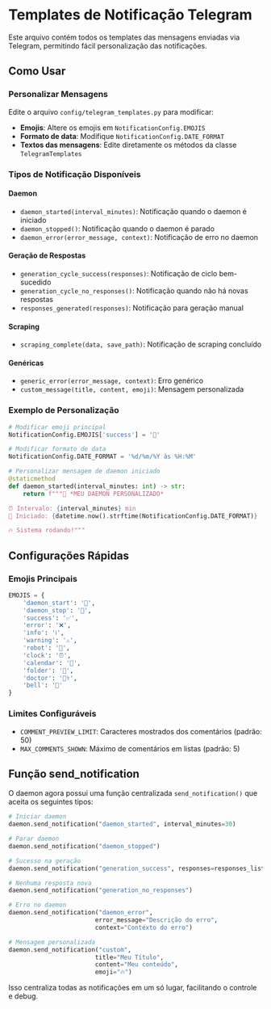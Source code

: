 # Templates de Notificação Telegram

Este arquivo contém todos os templates das mensagens enviadas via Telegram, permitindo fácil personalização das notificações.

## Como Usar

### Personalizar Mensagens

Edite o arquivo `config/telegram_templates.py` para modificar:

- **Emojis**: Altere os emojis em `NotificationConfig.EMOJIS`
- **Formato de data**: Modifique `NotificationConfig.DATE_FORMAT`
- **Textos das mensagens**: Edite diretamente os métodos da classe `TelegramTemplates`

### Tipos de Notificação Disponíveis

#### Daemon

- `daemon_started(interval_minutes)`: Notificação quando o daemon é iniciado
- `daemon_stopped()`: Notificação quando o daemon é parado
- `daemon_error(error_message, context)`: Notificação de erro no daemon

#### Geração de Respostas

- `generation_cycle_success(responses)`: Notificação de ciclo bem-sucedido
- `generation_cycle_no_responses()`: Notificação quando não há novas respostas
- `responses_generated(responses)`: Notificação para geração manual

#### Scraping

- `scraping_complete(data, save_path)`: Notificação de scraping concluído

#### Genéricas

- `generic_error(error_message, context)`: Erro genérico
- `custom_message(title, content, emoji)`: Mensagem personalizada

### Exemplo de Personalização

```python
# Modificar emoji principal
NotificationConfig.EMOJIS['success'] = '🎉'

# Modificar formato de data
NotificationConfig.DATE_FORMAT = '%d/%m/%Y às %H:%M'

# Personalizar mensagem de daemon iniciado
@staticmethod
def daemon_started(interval_minutes: int) -> str:
    return f"""🚀 *MEU DAEMON PERSONALIZADO*

⏰ Intervalo: {interval_minutes} min
📅 Iniciado: {datetime.now().strftime(NotificationConfig.DATE_FORMAT)}

🔥 Sistema rodando!"""
```

## Configurações Rápidas

### Emojis Principais

```python
EMOJIS = {
    'daemon_start': '🔄',
    'daemon_stop': '🛑',
    'success': '✅',
    'error': '❌',
    'info': 'ℹ️',
    'warning': '⚠️',
    'robot': '🤖',
    'clock': '⏰',
    'calendar': '📅',
    'folder': '📁',
    'doctor': '👨‍⚕️',
    'bell': '🔔'
}
```

### Limites Configuráveis

- `COMMENT_PREVIEW_LIMIT`: Caracteres mostrados dos comentários (padrão: 50)
- `MAX_COMMENTS_SHOWN`: Máximo de comentários em listas (padrão: 5)

## Função send_notification

O daemon agora possui uma função centralizada `send_notification()` que aceita os seguintes tipos:

```python
# Iniciar daemon
daemon.send_notification("daemon_started", interval_minutes=30)

# Parar daemon
daemon.send_notification("daemon_stopped")

# Sucesso na geração
daemon.send_notification("generation_success", responses=responses_list)

# Nenhuma resposta nova
daemon.send_notification("generation_no_responses")

# Erro no daemon
daemon.send_notification("daemon_error",
                        error_message="Descrição do erro",
                        context="Contexto do erro")

# Mensagem personalizada
daemon.send_notification("custom",
                        title="Meu Título",
                        content="Meu conteúdo",
                        emoji="🔥")
```

Isso centraliza todas as notificações em um só lugar, facilitando o controle e debug.
